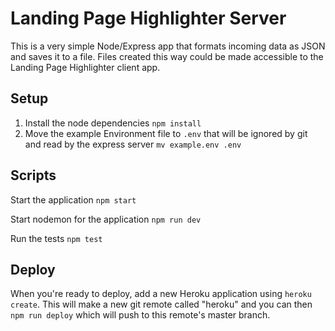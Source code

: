 # Landing Page Highlighter Server

This is a very simple Node/Express app that formats incoming data as JSON and saves it to a file. Files created this way could be made accessible to the Landing Page Highlighter client app.

## Setup
1. Install the node dependencies `npm install`
2. Move the example Environment file to `.env` that will be ignored by git and read by the express server `mv example.env .env`

## Scripts

Start the application `npm start`

Start nodemon for the application `npm run dev`

Run the tests `npm test`

## Deploy

When you're ready to deploy, add a new Heroku application using `heroku create`. This will make a new git remote called "heroku" and you can then `npm run deploy` which will push to this remote's master branch.